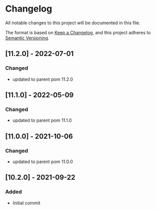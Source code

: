 # Changelog
All notable changes to this project will be documented in this file.

The format is based on [Keep a Changelog](https://keepachangelog.com/en/1.0.0/),
and this project adheres to [Semantic Versioning](https://semver.org/spec/v2.0.0.html).

## [11.2.0] - 2022-07-01
### Changed
- updated to parent pom 11.2.0

## [11.1.0] - 2022-05-09
### Changed
- updated to parent pom 11.1.0

## [11.0.0] - 2021-10-06
### Changed
- updated to parent pom 11.0.0

## [10.2.0] - 2021-09-22
### Added
- Initial commit
